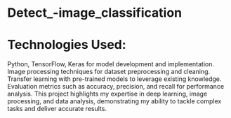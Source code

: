 # Detect_-image_classification
# Technologies Used:

Python, TensorFlow, Keras for model development and implementation.
Image processing techniques for dataset preprocessing and cleaning.
Transfer learning with pre-trained models to leverage existing knowledge.
Evaluation metrics such as accuracy, precision, and recall for performance analysis.
This project highlights my expertise in deep learning, image processing, and data analysis, demonstrating my ability to tackle complex tasks and deliver accurate results.
